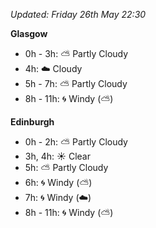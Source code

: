 *Updated: Friday 26th May 22:30*

**Glasgow**

* 0h - 3h: :partly_sunny: Partly Cloudy
* 4h: :cloud: Cloudy
* 5h - 7h: :partly_sunny: Partly Cloudy
* 8h - 11h: :cyclone: Windy (:partly_sunny:)

**Edinburgh**

* 0h - 2h: :partly_sunny: Partly Cloudy
* 3h, 4h: :sunny: Clear
* 5h: :partly_sunny: Partly Cloudy
* 6h: :cyclone: Windy (:partly_sunny:)
* 7h: :cyclone: Windy (:cloud:)
* 8h - 11h: :cyclone: Windy (:partly_sunny:)
